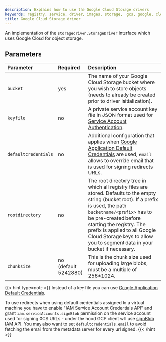 ```yaml
---
description: Explains how to use the Google Cloud Storage drivers
keywords: registry, service, driver, images, storage,  gcs, google, cloud
title: Google Cloud Storage driver
---
```


An implementation of the `storagedriver.StorageDriver` interface which uses Google Cloud for object storage.

## Parameters

| Parameter     | Required | Description |
|:--------------|:---------|:--------------------------------------------------------------------------------------------------------------------------------------------------------------------------------------------------------------------------------------------------------------------|
| `bucket`  | yes | The name of your Google Cloud Storage bucket where you wish to store objects (needs to already be created prior to driver initialization). |
| `keyfile`  | no | A private service account key file in JSON format used for [Service Account Authentication](https://cloud.google.com/storage/docs/authentication#service_accounts). |
| `defaultcredentials` | no | Additional configuration that applies when [Google Application Default Credentials](https://developers.google.com/identity/protocols/application-default-credentials) are used, `email` allows to override email that is used for signing redirects URLs. |
| `rootdirectory`  | no | The root directory tree in which all registry files are stored. Defaults to the empty string (bucket root). If a prefix is used, the path `bucketname/<prefix>` has to be pre-created before starting the registry. The prefix is applied to all Google Cloud Storage keys to allow you to segment data in your bucket if necessary.|
| `chunksize`  | no (default 5242880) | This is the chunk size used for uploading large blobs, must be a multiple of 256*1024. |

{{< hint type=note >}}
Instead of a key file you can use [Google Application Default Credentials](https://developers.google.com/identity/protocols/application-default-credentials).

To use redirects when using default credentials assigned to a virtual machine you have to enable "IAM Service Account Credentials API" and grant `iam.serviceAccounts.signBlob` permission on the service account used for signing GCS URLs - under the hood GCP client will use [signBlob](https://cloud.google.com/iam/docs/reference/credentials/rest/v1/projects.serviceAccounts/signBlob) IAM API. You may also want to set `defaultcredentials.email` to avoid fetching the email from the metadata server for every url signed.
{{< /hint >}}
